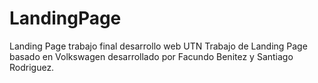 # LandingPage
Landing Page trabajo final desarrollo web UTN
Trabajo de Landing Page basado en Volkswagen desarrollado por Facundo Benitez y Santiago Rodriguez.
